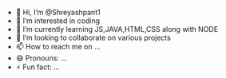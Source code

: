 - 👋 Hi, I’m @Shreyashpant1
- 👀 I’m interested in coding
- 🌱 I’m currently learning JS,JAVA,HTML,CSS along with NODE 
- 💞️ I’m looking to collaborate on various projects
- 📫 How to reach me on ...
- 😄 Pronouns: ...
- ⚡ Fun fact: ...

<!---
Shreyashpant1/Shreyashpant1 is a ✨ special ✨ repository because its `README.md` (this file) appears on your GitHub profile.
You can click the Preview link to take a look at your changes.
--->
